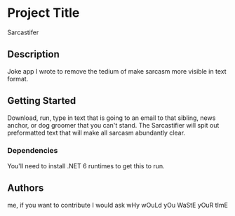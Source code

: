 # Project Title

Sarcastifer

## Description

Joke app I wrote to remove the tedium of make sarcasm more visible in text format.

## Getting Started

Download, run, type in text that is going to an email to that sibling, news anchor, or dog groomer that you can't stand. The Sarcastifier will spit out preformatted text that will make all sarcasm abundantly clear. 

### Dependencies

You'll need to install .NET 6 runtimes to get this to run. 


## Authors

me, if you want to contribute I would ask wHy wOuLd yOu WaStE yOuR tImE



